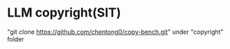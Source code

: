 # LLM copyright(SIT)

"git clone https://github.com/chentong0/copy-bench.git" under "copyright" folder
